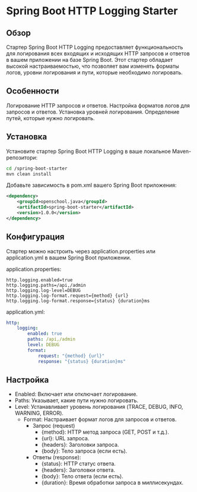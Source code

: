 # Spring Boot HTTP Logging Starter
## Обзор
Стартер Spring Boot HTTP Logging предоставляет функциональность для логирования всех входящих и исходящих HTTP запросов и ответов в вашем приложении на базе Spring Boot. Этот стартер обладает высокой настраиваемостью, что позволяет вам изменять форматы логов, уровни логирования и пути, которые необходимо логировать.

## Особенности
Логирование HTTP запросов и ответов.
Настройка форматов логов для запросов и ответов.
Установка уровней логирования.
Определение путей, которые нужно логировать.

## Установка
Установите стартер Spring Boot HTTP Logging в ваше локальное Maven-репозитори:

``` sh
cd /spring-boot-starter
mvn clean install 
```

Добавьте зависимость в pom.xml вашего Spring Boot приложения:

```xml
<dependency>
    <groupId>openschool.java</groupId>
    <artifactId>spring-boot-starter</artifactId>
    <version>1.0.0</version>
</dependency>
```

## Конфигурация
Стартер можно настроить через application.properties или application.yml в вашем Spring Boot приложении.

application.properties:
``` properties
http.logging.enabled=true
http.logging.paths=/api,/admin
http.logging.log-level=DEBUG
http.logging.log-format.request={method} {url}
http.logging.log-format.response={status} {duration}ms
```

application.yml:
```yaml
http:
    logging:
        enabled: true
        paths: /api,/admin
        level: DEBUG
        format:
            request: "{method} {url}"
            response: "{status} {duration}ms"
```
## Настройка
- Enabled: Включает или отключает логирование.
- Paths: Указывает, какие пути нужно логировать.
- Level: Устанавливает уровень логирования (TRACE, DEBUG, INFO, WARNING, ERROR).
  - Format: Настраивает формат логов для запросов и ответов.
    -  Запрос (request)
          - {method}: HTTP метод запроса (GET, POST и т.д.).
          - {url}: URL запроса.
          - {headers}: Заголовки запроса.
          - {body}: Тело запроса (если есть).
      - Ответы (response):
          - {status}: HTTP статус ответа. 
          - {headers}: Заголовки ответа. 
          - {body}: Тело ответа (если есть). 
          - {duration}: Время обработки запроса в миллисекундах.